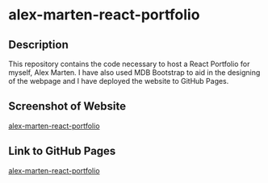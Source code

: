 # alex-marten-react-portfolio

## Description
This repository contains the code necessary to host a React Portfolio for myself, Alex Marten. I have also used MDB Bootstrap to aid in the designing of the webpage and I have deployed the website to GitHub Pages.

## Screenshot of Website
[alex-marten-react-portfolio]()

## Link to GitHub Pages
[alex-marten-react-portfolio](https://alex-d-marten.github.io/alex-marten-react-portfolio/)